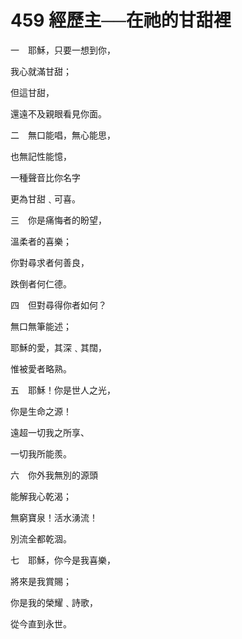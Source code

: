 # 459 經歷主──在祂的甘甜裡

一　耶穌，只要一想到你，

我心就滿甘甜；

但這甘甜，

還遠不及親眼看見你面。

二　無口能唱，無心能思，

也無記性能憶，

一種聲音比你名字

更為甘甜﹑可喜。

三　你是痛悔者的盼望，

溫柔者的喜樂；

你對尋求者何善良，

跌倒者何仁德。

四　但對尋得你者如何？

無口無筆能述；

耶穌的愛，其深﹑其闊，

惟被愛者略熟。

五　耶穌！你是世人之光，

你是生命之源！

遠超一切我之所享、

一切我所能羨。

六　你外我無別的源頭

能解我心乾渴；

無窮寶泉！活水湧流！

別流全都乾涸。

七　耶穌，你今是我喜樂，

將來是我賞賜；

你是我的榮耀﹑詩歌，

從今直到永世。

